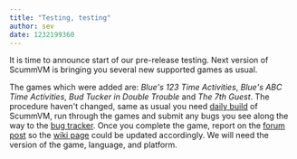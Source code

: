 ```yaml
---
title: "Testing, testing"
author: sev
date: 1232199360
---
```


It is time to announce start of our pre-release testing. Next version of ScummVM is bringing you several new supported games as usual.

The games which were added are: *Blue's 123 Time Activities*, *Blue's ABC Time Activities*, *Bud Tucker in Double Trouble* and *The 7th Guest*. The procedure haven't changed, same as usual you need [daily build](/downloads/#daily) of ScummVM, run through the games and submit any bugs you see along the way to the [bug tracker](http://bugs.scummvm.org/). Once you complete the game, report on the [forum post](http://forums.scummvm.org/viewtopic.php?t=6773) so the [wiki page](http://wiki.scummvm.org/index.php/Release_Testing/0.13.0) could be updated accordingly. We will need the version of the game, language, and platform.
